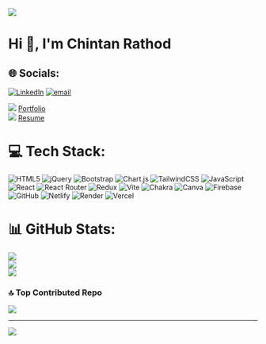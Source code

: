 <img src="https://media.licdn.com/dms/image/v2/D4E16AQFDtPkSENuHwg/profile-displaybackgroundimage-shrink_200_800/profile-displaybackgroundimage-shrink_200_800/0/1671616513190?e=2147483647&v=beta&t=hEXJ5s6WR4tod3lIEO6np8nCHQtnO-FsGZ3qzsgqwHE" atl="" style="border-radius: 10;" />

<h1>Hi 👋, I'm Chintan Rathod</h1>


## 🌐 Socials:
[![LinkedIn](https://img.shields.io/badge/LinkedIn-%230077B5.svg?logo=linkedin&logoColor=white)](https://linkedin.com/in/https://www.linkedin.com/in/chintan-rathod-4b1503303?utm_source=share&utm_campaign=share_via&utm_content=profile&utm_medium=android_app) [![email](https://img.shields.io/badge/Email-D14836?logo=gmail&logoColor=white)](mailto:chintanrathod2002@gmail.com) 

<div><img src="https://media-hosting.imagekit.io//4beb226fdf6f47df/suitcase.png?Expires=1836223396&Key-Pair-Id=K2ZIVPTIP2VGHC&Signature=S4sfxmEtpCtPeFDGamP0aP~xqQqzfleqyU6scGfgQvkFphey9QPUGV-d1SGbjZcIx3PwLKVTBzDWwhoUUDSCdC95J1f28seFGIFdE5DqlOloukh8lGMzAeBdYFCp8w-QgMAOPGsZFhGXjmlTs9DXLmAF7gQi-M7Xqg~6MVuTdoGiYNbpA9aSomCEB8u-50DFAZsDvLD9I0bjzGH6X5pUZow~m3W6Ej2qnTDVRyobY5BoYjwEUIks~Fo5XAAmn0Eq3lYqxBPLmWtNRUdHQYV1y4zgciW0-PTxp-poy~A7ssIr9pA5IbrMx5jbY97YcUF0vmsuzjIX5EJCml6Q3q3Z2A__" /> <a href="https://chintanrathod08-github-io.vercel.app/">Portfolio</a> </div>
<div><img src="https://media-hosting.imagekit.io//62c595ce222243c8/resume.png?Expires=1836223386&Key-Pair-Id=K2ZIVPTIP2VGHC&Signature=0m4xG0AwJX6JaiP9ggbGSXW2hZp53b4JTwSWKBMwdkoVT627-Xb23hCLIhNwquj4JJ-bBzf7fUfYBqQ7XZsJKKq3v--StT2qFD2AYoF3o81DJ50qfbB3Dz4CH~vFbhWycaMdNrbSCS8xkIYRgRpU53xZIVIq4wntznPASn0Fjj8ZS2OtnCNnGUdctx1Fet0C2pzgXaDiaLQhThHahcY18xqRs5a1CJo9iH2VSeVQlHwE-7EfyEGcdFggti4yJ2J~mJzfCnfJMviP~bN0QaHm8P54LHGQPwV5KjKB4WEBDg2L~vfA6G7fOvUeOvGw0yI1n-G-UhmzL1wI~6XSpNyOBw__" /> <a href="https://drive.google.com/file/d/1N01J3VSy2q8aHiRZo2P2kzax4d-5NVEh/view?usp=drive_link">Resume</a> </div>


# 💻 Tech Stack:
![HTML5](https://img.shields.io/badge/html5-%23E34F26.svg?style=for-the-badge&logo=html5&logoColor=white) ![jQuery](https://img.shields.io/badge/jquery-%230769AD.svg?style=for-the-badge&logo=jquery&logoColor=white) ![Bootstrap](https://img.shields.io/badge/bootstrap-%238511FA.svg?style=for-the-badge&logo=bootstrap&logoColor=white) ![Chart.js](https://img.shields.io/badge/chart.js-F5788D.svg?style=for-the-badge&logo=chart.js&logoColor=white) ![TailwindCSS](https://img.shields.io/badge/tailwindcss-%2338B2AC.svg?style=for-the-badge&logo=tailwind-css&logoColor=white) ![JavaScript](https://img.shields.io/badge/javascript-%23323330.svg?style=for-the-badge&logo=javascript&logoColor=%23F7DF1E) ![React](https://img.shields.io/badge/react-%2320232a.svg?style=for-the-badge&logo=react&logoColor=%2361DAFB) ![React Router](https://img.shields.io/badge/React_Router-CA4245?style=for-the-badge&logo=react-router&logoColor=white) ![Redux](https://img.shields.io/badge/redux-%23593d88.svg?style=for-the-badge&logo=redux&logoColor=white) ![Vite](https://img.shields.io/badge/vite-%23646CFF.svg?style=for-the-badge&logo=vite&logoColor=white) ![Chakra](https://img.shields.io/badge/chakra-%234ED1C5.svg?style=for-the-badge&logo=chakraui&logoColor=white) ![Canva](https://img.shields.io/badge/Canva-%2300C4CC.svg?style=for-the-badge&logo=Canva&logoColor=white) ![Firebase](https://img.shields.io/badge/firebase-a08021?style=for-the-badge&logo=firebase&logoColor=ffcd34) ![GitHub](https://img.shields.io/badge/github-%23121011.svg?style=for-the-badge&logo=github&logoColor=white) ![Netlify](https://img.shields.io/badge/netlify-%23000000.svg?style=for-the-badge&logo=netlify&logoColor=#00C7B7) ![Render](https://img.shields.io/badge/Render-%46E3B7.svg?style=for-the-badge&logo=render&logoColor=white) ![Vercel](https://img.shields.io/badge/vercel-%23000000.svg?style=for-the-badge&logo=vercel&logoColor=white)
# 📊 GitHub Stats:
![](https://github-readme-stats.vercel.app/api?username=chintanrathod08&theme=dark&hide_border=false&include_all_commits=false&count_private=false)<br/>
![](https://nirzak-streak-stats.vercel.app/?user=chintanrathod08&theme=dark&hide_border=false)<br/>
![](https://github-readme-stats.vercel.app/api/top-langs/?username=chintanrathod08&theme=dark&hide_border=false&include_all_commits=false&count_private=false&layout=compact)

### 🔝 Top Contributed Repo
![](https://github-contributor-stats.vercel.app/api?username=chintanrathod08&limit=5&theme=dark&combine_all_yearly_contributions=true)

---
[![](https://visitcount.itsvg.in/api?id=chintanrathod08&icon=0&color=0)](https://visitcount.itsvg.in)

<!-- Proudly created with GPRM ( https://gprm.itsvg.in ) -->
